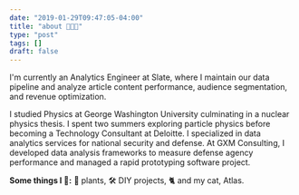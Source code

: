 ```yaml
---
date: "2019-01-29T09:47:05-04:00"
title: "about 👩🏻‍💻"
type: "post"
tags: []
draft: false
---
```


I'm currently an Analytics Engineer at Slate, where I maintain our data pipeline and analyze article content performance, audience segmentation, and revenue optimization. 

I studied Physics at George Washington University culminating in a nuclear physics thesis. I spent two summers exploring particle physics before becoming a Technology Consultant at Deloitte. I specialized in data analytics services for national security and defense. At GXM Consulting, I developed data analysis frameworks to measure defense agency performance and managed a rapid prototyping software project. 

**Some things I 💖:** 🌱 plants, 🛠 DIY projects, 🐈 and my cat, Atlas.
